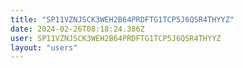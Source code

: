 ```yaml
---
title: "SP11VZNJSCK3WEH2B64PRDFTG1TCP5J6QSR4THYYZ"
date: 2024-02-26T08:18:24.386Z
user: SP11VZNJSCK3WEH2B64PRDFTG1TCP5J6QSR4THYYZ
layout: "users"
---
```

    